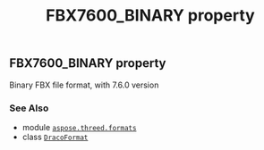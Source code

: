 ﻿---
title: FBX7600_BINARY property
second_title: Aspose.3D for Python via .NET API References
description: 
type: docs
weight: 270
url: /python-net/aspose.threed.formats/dracoformat/fbx7600_binary/
is_root: false
---

## FBX7600_BINARY property


Binary FBX file format, with 7.6.0 version

### See Also
* module [`aspose.threed.formats`](../../)
* class [`DracoFormat`](/3d/python-net/aspose.threed.formats/dracoformat)
